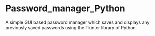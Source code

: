 # Password_manager_Python
A simple GUI based password manager which saves and displays any previously saved passwords using the Tkinter library of Python.
